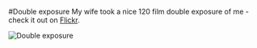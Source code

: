 #Double exposure
My wife took a nice 120 film double exposure of me - check it out on [Flickr](https://www.flickr.com/photos/tobiashenn/14656244821).

![](https://farm3.staticflickr.com/2937/14656244821_c86f3a7f0b_b.jpg "Double exposure")